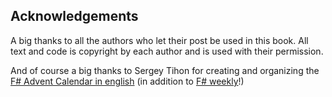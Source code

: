 
## Acknowledgements

A big thanks to all the authors who let their post be used in this book.
All text and code is copyright by each author and is used with their permission.

And of course a big thanks to Sergey Tihon for creating and organizing the [F# Advent Calendar in english](https://sergeytihon.wordpress.com/2016/10/23/f-advent-calendar-in-english-2016/)
(in addition to [F# weekly](https://sergeytihon.wordpress.com/category/f-weekly/)!)

